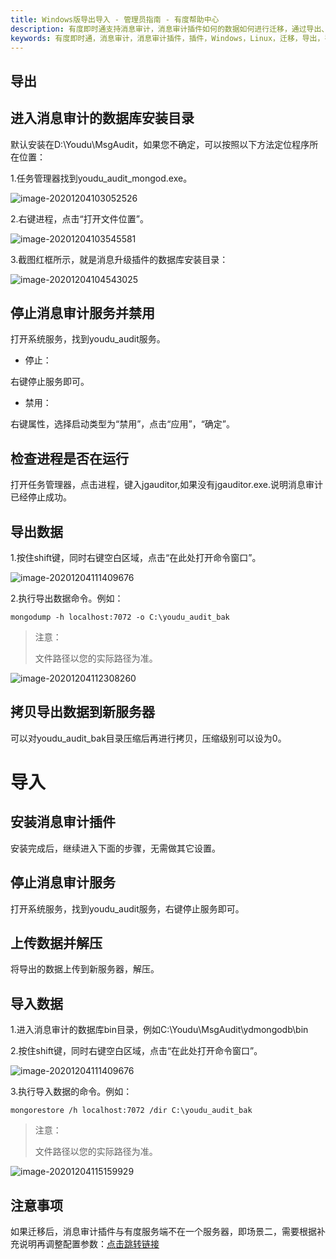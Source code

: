 ```yaml
---
title: Windows版导出导入 - 管理员指南 - 有度帮助中心
description: 有度即时通支持消息审计，消息审计插件如何的数据如何进行迁移，通过导出、导入的方式完成迁移。文档包含Windows、Linux的迁移步骤。
keywords: 有度即时通，消息审计，消息审计插件，插件，Windows，Linux，迁移，导出，导入，导出导入，导入导出。
---
```


## 导出

## 进入消息审计的数据库安装目录

默认安装在D:\Youdu\MsgAudit，如果您不确定，可以按照以下方法定位程序所在位置：

1.任务管理器找到youdu_audit_mongod.exe。

![image-20201204103052526](res/e01_00006/image-20201204103052526.png)

2.右键进程，点击“打开文件位置”。

![image-20201204103545581](res/e01_00006/image-20201204103545581.png)

3.截图红框所示，就是消息升级插件的数据库安装目录：

![image-20201204104543025](res/e01_00006/image-20201204104543025.png)

## 停止消息审计服务并禁用

 打开系统服务，找到youdu_audit服务。

- 停止：

 右键停止服务即可。

- 禁用：

 右键属性，选择启动类型为“禁用”，点击“应用”，“确定”。

## 检查进程是否在运行

 打开任务管理器，点击进程，键入jgauditor,如果没有jgauditor.exe.说明消息审计已经停止成功。

## 导出数据

1.按住shift键，同时右键空白区域，点击“在此处打开命令窗口”。

![image-20201204111409676](res/e01_00006/image-20201204111409676.png)

2.执行导出数据命令。例如：

```
mongodump -h localhost:7072 -o C:\youdu_audit_bak
```

> 注意：
>
> 文件路径以您的实际路径为准。

![image-20201204112308260](res/e01_00006/image-20201204112308260.png)

## 拷贝导出数据到新服务器

 可以对youdu_audit_bak目录压缩后再进行拷贝，压缩级别可以设为0。

# 导入

## 安装消息审计插件

安装完成后，继续进入下面的步骤，无需做其它设置。

## 停止消息审计服务

 打开系统服务，找到youdu_audit服务，右键停止服务即可。

## 上传数据并解压

 将导出的数据上传到新服务器，解压。

## 导入数据

1.进入消息审计的数据库bin目录，例如C:\Youdu\MsgAudit\ydmongodb\bin

2.按住shift键，同时右键空白区域，点击“在此处打开命令窗口”。

![image-20201204111409676](res/e01_00006/image-20201204111409676.png)

3.执行导入数据的命令。例如：

```
mongorestore /h localhost:7072 /dir C:\youdu_audit_bak
```

> 注意：
>
> 文件路径以您的实际路径为准。

![image-20201204115159929](res/e01_00006/image-20201204115159929.png)

## 注意事项

如果迁移后，消息审计插件与有度服务端不在一个服务器，即场景二，需要根据补充说明再调整配置参数：[点击跳转链接](e01_00004.md)



